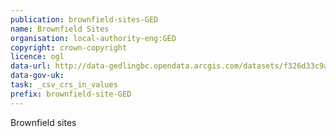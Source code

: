 ```yaml
---
publication: brownfield-sites-GED
name: Brownfield Sites
organisation: local-authority-eng:GED
copyright: crown-copyright
licence: ogl
data-url: http://data-gedlingbc.opendata.arcgis.com/datasets/f326d33c9af24ee99ebc325825b7f60b_0.csv
data-gov-uk: 
task: _csv_crs_in_values
prefix: brownfield-site-GED
---
```


Brownfield sites

